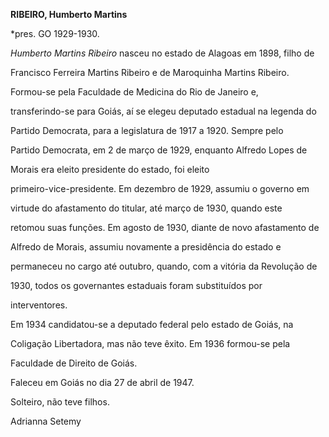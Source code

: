 **RIBEIRO, Humberto Martins**



\*pres. GO 1929-1930.



*Humberto Martins Ribeiro* nasceu no estado de Alagoas em 1898, filho de

Francisco Ferreira Martins Ribeiro e de Maroquinha Martins Ribeiro.



Formou-se pela Faculdade de Medicina do Rio de Janeiro e,

transferindo-se para Goiás, aí se elegeu deputado estadual na legenda do

Partido Democrata, para a legislatura de 1917 a 1920. Sempre pelo

Partido Democrata, em 2 de março de 1929, enquanto Alfredo Lopes de

Morais era eleito presidente do estado, foi eleito

primeiro-vice-presidente. Em dezembro de 1929, assumiu o governo em

virtude do afastamento do titular, até março de 1930, quando este

retomou suas funções. Em agosto de 1930, diante de novo afastamento de

Alfredo de Morais, assumiu novamente a presidência do estado e

permaneceu no cargo até outubro, quando, com a vitória da Revolução de

1930, todos os governantes estaduais foram substituídos por

interventores.



Em 1934 candidatou-se a deputado federal pelo estado de Goiás, na

Coligação Libertadora, mas não teve êxito. Em 1936 formou-se pela

Faculdade de Direito de Goiás.



Faleceu em Goiás no dia 27 de abril de 1947.



Solteiro, não teve filhos.



Adrianna Setemy




